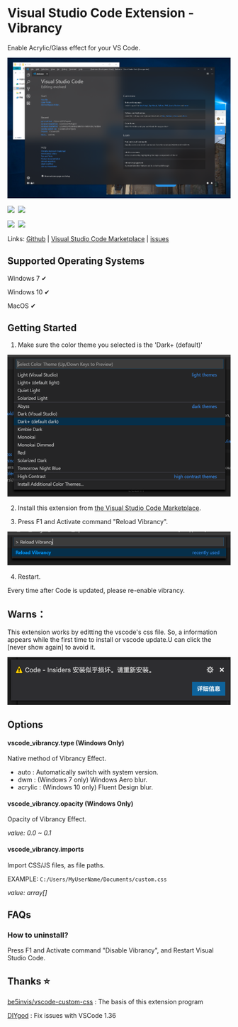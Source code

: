 # Visual Studio Code Extension - Vibrancy

Enable Acrylic/Glass effect for your VS Code.

![screenshot](./screenshot.png)

[![](https://vsmarketplacebadge.apphb.com/version/eyhn.vscode-vibrancy.svg)](https://marketplace.visualstudio.com/items?itemName=eyhn.vscode-vibrancy)&nbsp;
[![](https://img.shields.io/visual-studio-marketplace/stars/eyhn.vscode-vibrancy.svg)](https://marketplace.visualstudio.com/items?itemName=eyhn.vscode-vibrancy)

[![](https://img.shields.io/github/stars/eyhn/vscode-vibrancy.svg?style=social)](https://github.com/eyhn/vscode-vibrancy)&nbsp;
[![](https://img.shields.io/github/watchers/eyhn/vscode-vibrancy.svg?style=social)](https://github.com/eyhn/vscode-vibrancy)

Links: [Github](https://github.com/eyhn/vscode-vibrancy) | [Visual Studio Code Marketplace](https://marketplace.visualstudio.com/items?itemName=eyhn.vscode-vibrancy) | [issues](https://github.com/eyhn/vscode-vibrancy/issues)

## Supported Operating Systems

Windows 7 ✔

Windows 10 ✔

MacOS ✔

## Getting Started

1. Make sure the color theme you selected is the 'Dark+ (default)'

![step-1](./step-1.png)

2. Install this extension from [the Visual Studio Code Marketplace](https://marketplace.visualstudio.com/items?itemName=eyhn.vscode-vibrancy).

3. Press F1 and Activate command "Reload Vibrancy".

![step-3](./step-3.png)

4. Restart.

Every time after Code is updated, please re-enable vibrancy.

## Warns：
This extension works by editting the vscode's css file.
So, a information appears while the first time to install or vscode update.U can click the [never show again] to avoid it.

![screenshot](./warns.png)

## Options

#### vscode_vibrancy.type (Windows Only)

Native method of Vibrancy Effect.

* auto : Automatically switch with system version.
* dwm : (Windows 7 only) Windows Aero blur.
* acrylic : (Windows 10 only) Fluent Design blur.

#### vscode_vibrancy.opacity (Windows Only)

Opacity of Vibrancy Effect.

*value: 0.0 ~ 0.1*

#### vscode_vibrancy.imports

Import CSS/JS files, as file paths.

EXAMPLE: `C:/Users/MyUserName/Documents/custom.css`

*value: array[]*

## FAQs

### How to uninstall?

Press F1 and Activate command "Disable Vibrancy", and Restart Visual Studio Code.

## Thanks ⭐

[be5invis/vscode-custom-css](https://github.com/be5invis/vscode-custom-css) : The basis of this extension program

[DIYgod](https://github.com/microsoft/vscode/issues/32257#issuecomment-509936623) : Fix issues with VSCode 1.36